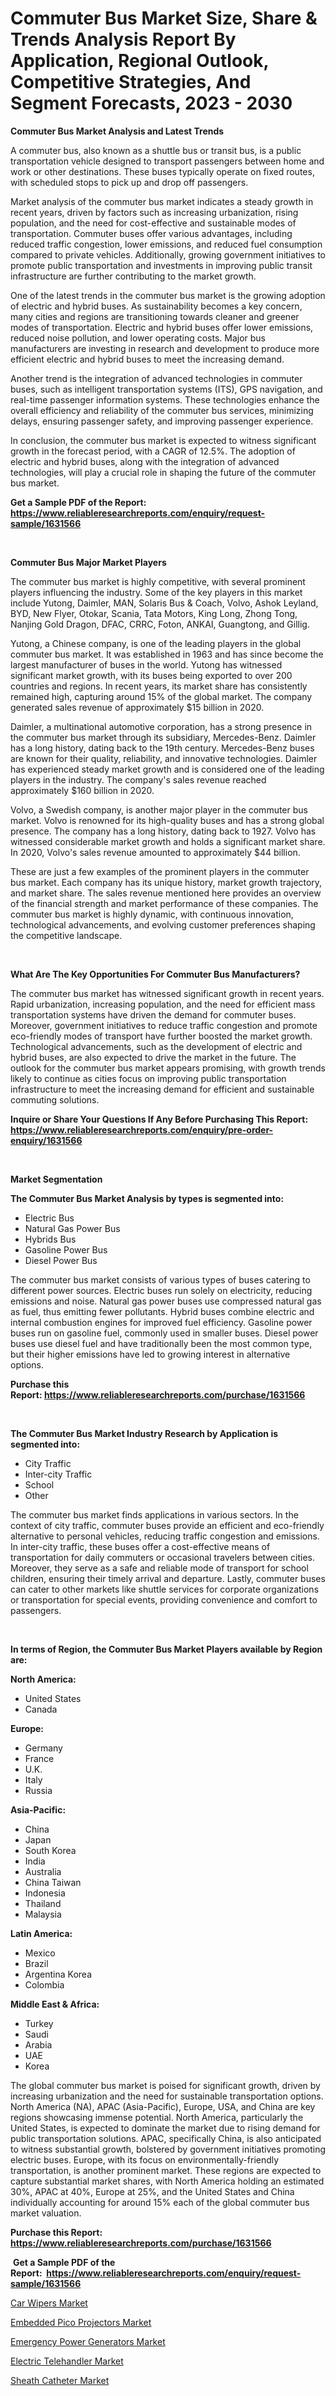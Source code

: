 <p><h1>Commuter Bus Market Size, Share & Trends Analysis Report By Application, Regional Outlook, Competitive Strategies, And Segment Forecasts, 2023 - 2030</h1></p><p><strong>Commuter Bus Market Analysis and Latest Trends</strong></p>
<p><p>A commuter bus, also known as a shuttle bus or transit bus, is a public transportation vehicle designed to transport passengers between home and work or other destinations. These buses typically operate on fixed routes, with scheduled stops to pick up and drop off passengers.</p><p>Market analysis of the commuter bus market indicates a steady growth in recent years, driven by factors such as increasing urbanization, rising population, and the need for cost-effective and sustainable modes of transportation. Commuter buses offer various advantages, including reduced traffic congestion, lower emissions, and reduced fuel consumption compared to private vehicles. Additionally, growing government initiatives to promote public transportation and investments in improving public transit infrastructure are further contributing to the market growth.</p><p>One of the latest trends in the commuter bus market is the growing adoption of electric and hybrid buses. As sustainability becomes a key concern, many cities and regions are transitioning towards cleaner and greener modes of transportation. Electric and hybrid buses offer lower emissions, reduced noise pollution, and lower operating costs. Major bus manufacturers are investing in research and development to produce more efficient electric and hybrid buses to meet the increasing demand.</p><p>Another trend is the integration of advanced technologies in commuter buses, such as intelligent transportation systems (ITS), GPS navigation, and real-time passenger information systems. These technologies enhance the overall efficiency and reliability of the commuter bus services, minimizing delays, ensuring passenger safety, and improving passenger experience.</p><p>In conclusion, the commuter bus market is expected to witness significant growth in the forecast period, with a CAGR of 12.5%. The adoption of electric and hybrid buses, along with the integration of advanced technologies, will play a crucial role in shaping the future of the commuter bus market.</p></p>
<p><strong>Get a Sample PDF of the Report:&nbsp; <a href="https://www.reliableresearchreports.com/enquiry/request-sample/1631566">https://www.reliableresearchreports.com/enquiry/request-sample/1631566</a></strong></p>
<p>&nbsp;</p>
<p><strong>Commuter Bus Major Market Players</strong></p>
<p><p>The commuter bus market is highly competitive, with several prominent players influencing the industry. Some of the key players in this market include Yutong, Daimler, MAN, Solaris Bus & Coach, Volvo, Ashok Leyland, BYD, New Flyer, Otokar, Scania, Tata Motors, King Long, Zhong Tong, Nanjing Gold Dragon, DFAC, CRRC, Foton, ANKAI, Guangtong, and Gillig.</p><p>Yutong, a Chinese company, is one of the leading players in the global commuter bus market. It was established in 1963 and has since become the largest manufacturer of buses in the world. Yutong has witnessed significant market growth, with its buses being exported to over 200 countries and regions. In recent years, its market share has consistently remained high, capturing around 15% of the global market. The company generated sales revenue of approximately $15 billion in 2020.</p><p>Daimler, a multinational automotive corporation, has a strong presence in the commuter bus market through its subsidiary, Mercedes-Benz. Daimler has a long history, dating back to the 19th century. Mercedes-Benz buses are known for their quality, reliability, and innovative technologies. Daimler has experienced steady market growth and is considered one of the leading players in the industry. The company's sales revenue reached approximately $160 billion in 2020.</p><p>Volvo, a Swedish company, is another major player in the commuter bus market. Volvo is renowned for its high-quality buses and has a strong global presence. The company has a long history, dating back to 1927. Volvo has witnessed considerable market growth and holds a significant market share. In 2020, Volvo's sales revenue amounted to approximately $44 billion.</p><p>These are just a few examples of the prominent players in the commuter bus market. Each company has its unique history, market growth trajectory, and market share. The sales revenue mentioned here provides an overview of the financial strength and market performance of these companies. The commuter bus market is highly dynamic, with continuous innovation, technological advancements, and evolving customer preferences shaping the competitive landscape.</p></p>
<p>&nbsp;</p>
<p><strong>What Are The Key Opportunities For Commuter Bus Manufacturers?</strong></p>
<p><p>The commuter bus market has witnessed significant growth in recent years. Rapid urbanization, increasing population, and the need for efficient mass transportation systems have driven the demand for commuter buses. Moreover, government initiatives to reduce traffic congestion and promote eco-friendly modes of transport have further boosted the market growth. Technological advancements, such as the development of electric and hybrid buses, are also expected to drive the market in the future. The outlook for the commuter bus market appears promising, with growth trends likely to continue as cities focus on improving public transportation infrastructure to meet the increasing demand for efficient and sustainable commuting solutions.</p></p>
<p><strong>Inquire or Share Your Questions If Any Before Purchasing This Report: <a href="https://www.reliableresearchreports.com/enquiry/pre-order-enquiry/1631566">https://www.reliableresearchreports.com/enquiry/pre-order-enquiry/1631566</a></strong></p>
<p>&nbsp;</p>
<p><strong>Market Segmentation</strong></p>
<p><strong>The Commuter Bus Market Analysis by types is segmented into:</strong></p>
<p><ul><li>Electric Bus</li><li>Natural Gas Power Bus</li><li>Hybrids Bus</li><li>Gasoline Power Bus</li><li>Diesel Power Bus</li></ul></p>
<p><p>The commuter bus market consists of various types of buses catering to different power sources. Electric buses run solely on electricity, reducing emissions and noise. Natural gas power buses use compressed natural gas as fuel, thus emitting fewer pollutants. Hybrid buses combine electric and internal combustion engines for improved fuel efficiency. Gasoline power buses run on gasoline fuel, commonly used in smaller buses. Diesel power buses use diesel fuel and have traditionally been the most common type, but their higher emissions have led to growing interest in alternative options.</p></p>
<p><strong>Purchase this Report:&nbsp;<a href="https://www.reliableresearchreports.com/purchase/1631566">https://www.reliableresearchreports.com/purchase/1631566</a></strong></p>
<p>&nbsp;</p>
<p><strong>The Commuter Bus Market Industry Research by Application is segmented into:</strong></p>
<p><ul><li>City Traffic</li><li>Inter-city Traffic</li><li>School</li><li>Other</li></ul></p>
<p><p>The commuter bus market finds applications in various sectors. In the context of city traffic, commuter buses provide an efficient and eco-friendly alternative to personal vehicles, reducing traffic congestion and emissions. In inter-city traffic, these buses offer a cost-effective means of transportation for daily commuters or occasional travelers between cities. Moreover, they serve as a safe and reliable mode of transport for school children, ensuring their timely arrival and departure. Lastly, commuter buses can cater to other markets like shuttle services for corporate organizations or transportation for special events, providing convenience and comfort to passengers.</p></p>
<p>&nbsp;</p>
<p><strong>In terms of Region, the Commuter Bus Market Players available by Region are:</strong></p>
<p>
    <p> <strong> North America: </strong>
        <ul>
            <li>United States</li>
            <li>Canada</li>
        </ul>
        </p> 
    <p> <strong> Europe: </strong>
        <ul>
            <li>Germany</li>
            <li>France</li>
            <li>U.K.</li>
            <li>Italy</li>
            <li>Russia</li>
        </ul>
        </p> 
    <p> <strong> Asia-Pacific: </strong>
        <ul>
            <li>China</li>
            <li>Japan</li>
            <li>South Korea</li>
            <li>India</li>
            <li>Australia</li>
            <li>China Taiwan</li>
            <li>Indonesia</li>
            <li>Thailand</li>
            <li>Malaysia</li>
        </ul>
        </p> 
    <p> <strong> Latin America: </strong>
        <ul>
            <li>Mexico</li>
            <li>Brazil</li>
            <li>Argentina Korea</li>
            <li>Colombia</li>
        </ul>
        </p> 
    <p> <strong> Middle East & Africa: </strong>
        <ul>
            <li>Turkey</li>
            <li>Saudi</li>
            <li>Arabia</li>
            <li>UAE</li>
            <li>Korea</li>
        </ul>
    </p>
    </p>
<p><p>The global commuter bus market is poised for significant growth, driven by increasing urbanization and the need for sustainable transportation options. North America (NA), APAC (Asia-Pacific), Europe, USA, and China are key regions showcasing immense potential. North America, particularly the United States, is expected to dominate the market due to rising demand for public transportation solutions. APAC, specifically China, is also anticipated to witness substantial growth, bolstered by government initiatives promoting electric buses. Europe, with its focus on environmentally-friendly transportation, is another prominent market. These regions are expected to capture substantial market shares, with North America holding an estimated 30%, APAC at 40%, Europe at 25%, and the United States and China individually accounting for around 15% each of the global commuter bus market valuation.</p></p>
<p><strong>Purchase this Report: <a href="https://www.reliableresearchreports.com/purchase/1631566">https://www.reliableresearchreports.com/purchase/1631566</a></strong></p>
<p>&nbsp;<strong>Get a Sample PDF of the Report:&nbsp;&nbsp;<a href="https://www.reliableresearchreports.com/enquiry/request-sample/1631566">https://www.reliableresearchreports.com/enquiry/request-sample/1631566</a></strong></p>
<p><strong></strong></p>
<p><p><a href="https://github.com/marloy8/Market-Research-Report-List-1/blob/main/car-wipers-market.md">Car Wipers Market</a></p><p><a href="https://medium.com/@krish.reportprime/embedded-pico-projectors-market-analysis-and-sze-forecasted-for-period-from-2023-to-2030-38e9867b11ed">Embedded Pico Projectors Market</a></p><p><a href="https://medium.com/@krishna_35021/emergency-power-generators-market-furnishes-information-on-market-share-market-trends-and-market-aa47fade8b52">Emergency Power Generators Market</a></p><p><a href="https://github.com/aliciawhite5576/Market-Research-Report-List-1/blob/main/electric-telehandler-market.md">Electric Telehandler Market</a></p><p><a href="https://www.linkedin.com/pulse/sheath-catheter-market-share-amp-new-trends-analysis-8fd1e/">Sheath Catheter Market</a></p></p>